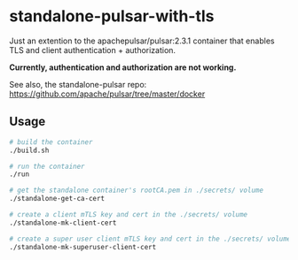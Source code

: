 # standalone-pulsar-with-tls
Just an extention to the apachepulsar/pulsar:2.3.1 container that enables TLS and client authentication + authorization.

**Currently, authentication and authorization are not working.**

See also, the standalone-pulsar repo: https://github.com/apache/pulsar/tree/master/docker

## Usage
```bash
# build the container
./build.sh
```
```bash
# run the container
./run
```
```bash
# get the standalone container's rootCA.pem in ./secrets/ volume
./standalone-get-ca-cert
```
```bash
# create a client mTLS key and cert in the ./secrets/ volume
./standalone-mk-client-cert
```

```bash
# create a super user client mTLS key and cert in the ./secrets/ volume
./standalone-mk-superuser-client-cert
```


